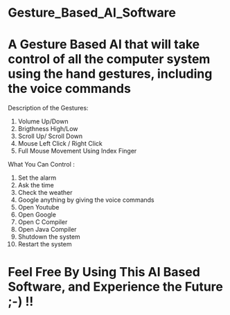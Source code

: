 # Gesture_Based_AI_Software
# A Gesture Based AI that will take control of all the computer system using the hand gestures, including the voice commands

Description of the Gestures:
1. Volume Up/Down
2. Brigthness High/Low
3. Scroll Up/ Scroll Down
4. Mouse Left Click / Right Click
5. Full Mouse Movement Using Index Finger

What You Can Control :
1. Set the alarm
2. Ask the time 
3. Check the weather
4. Google anything by giving the voice commands
5. Open Youtube
6. Open Google
7. Open C Compiler
8. Open Java Compiler
9. Shutdown the system
10. Restart the system

# Feel Free By Using This AI Based Software, and Experience the Future ;-) !!
